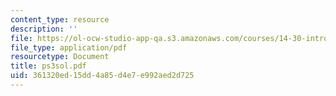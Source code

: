 ```yaml
---
content_type: resource
description: ''
file: https://ol-ocw-studio-app-qa.s3.amazonaws.com/courses/14-30-introduction-to-statistical-method-in-economics-spring-2006/361320ed15dd4a85d4e7e992aed2d725_ps3sol.pdf
file_type: application/pdf
resourcetype: Document
title: ps3sol.pdf
uid: 361320ed-15dd-4a85-d4e7-e992aed2d725
---
```

